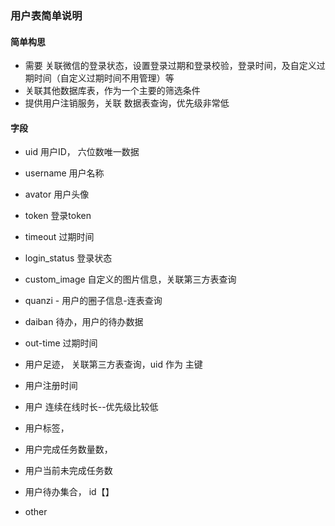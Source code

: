 ### 用户表简单说明

#### 简单构思

- 需要 关联微信的登录状态，设置登录过期和登录校验，登录时间，及自定义过期时间（自定义过期时间不用管理）等
- 关联其他数据库表，作为一个主要的筛选条件
- 提供用户注销服务，关联 数据表查询，优先级非常低

#### 字段

- uid 用户ID， 六位数唯一数据

- username 用户名称
- avator 用户头像
- token 登录token
- timeout 过期时间
- login_status 登录状态
- custom_image  自定义的图片信息，关联第三方表查询
- quanzi - 用户的圈子信息-连表查询
- daiban 待办，用户的待办数据
- out-time 过期时间
- 用户足迹， 关联第三方表查询，uid 作为 主键
- 用户注册时间
- 用户 连续在线时长--优先级比较低
- 用户标签，
- 用户完成任务数量数，
- 用户当前未完成任务数
- 用户待办集合， id【】
- other 